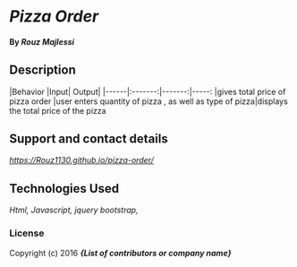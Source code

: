 # _Pizza Order_


#### By _**Rouz Majlessi**_

## Description
|Behavior |Input| Output|
|------|:-------:|-------:|-----:
|gives total price of pizza order |user enters quantity of pizza , as well as type of pizza|displays the total price of the pizza          





## Support and contact details

_https://Rouz1130.github.io/pizza-order/_


## Technologies Used

_Html, Javascript, jquery bootstrap,_

### License



Copyright (c) 2016 **_{List of contributors or company name}_**
